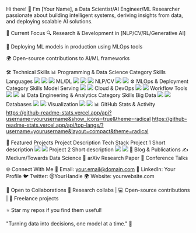 Hi there! 👋 I'm [Your Name], a Data Scientist/AI Engineer/ML Researcher passionate about building intelligent systems, deriving insights from data, and deploying scalable AI solutions.

🔭 Current Focus
🔍 Research & Development in [NLP/CV/RL/Generative AI]

🚀 Deploying ML models in production using MLOps tools

🌍 Open-source contributions to AI/ML frameworks

🛠️ Technical Skills
📊 Programming & Data Science
Category	Skills
Languages	<img src="https://img.shields.io/badge/Python-3776AB?style=flat&logo=python&logoColor=white" /> <img src="https://img.shields.io/badge/SQL-4479A1?style=flat&logo=postgresql&logoColor=white" /> <img src="https://img.shields.io/badge/R-276DC3?style=flat&logo=r&logoColor=white" />
ML/DL	<img src="https://img.shields.io/badge/TensorFlow-FF6F00?style=flat&logo=tensorflow&logoColor=white" /> <img src="https://img.shields.io/badge/PyTorch-EE4C2C?style=flat&logo=pytorch&logoColor=white" /> <img src="https://img.shields.io/badge/Scikit_Learn-F7931E?style=flat&logo=scikit-learn&logoColor=white" />
NLP/CV	<img src="https://img.shields.io/badge/Hugging_Face-FFD21E?style=flat&logo=huggingface&logoColor=black" /> <img src="https://img.shields.io/badge/OpenCV-5C3EE8?style=flat&logo=opencv&logoColor=white" />
⚙️ MLOps & Deployment
Category	Skills
Model Serving	<img src="https://img.shields.io/badge/FastAPI-009688?style=flat&logo=fastapi&logoColor=white" /> <img src="https://img.shields.io/badge/Docker-2496ED?style=flat&logo=docker&logoColor=white" />
Cloud & DevOps	<img src="https://img.shields.io/badge/AWS-232F3E?style=flat&logo=amazon-aws&logoColor=white" /> <img src="https://img.shields.io/badge/GCP-4285F4?style=flat&logo=google-cloud&logoColor=white" />
Workflow Tools	<img src="https://img.shields.io/badge/MLflow-0194E2?style=flat&logo=mlflow&logoColor=white" /> <img src="https://img.shields.io/badge/Airflow-017CEE?style=flat&logo=apache-airflow&logoColor=white" />
📊 Data Engineering & Analytics
Category	Skills
Big Data	<img src="https://img.shields.io/badge/Apache_Spark-E25A1C?style=flat&logo=apache-spark&logoColor=white" /> <img src="https://img.shields.io/badge/Dask-FF7E0D?style=flat&logo=dask&logoColor=white" />
Databases	<img src="https://img.shields.io/badge/PostgreSQL-4169E1?style=flat&logo=postgresql&logoColor=white" /> <img src="https://img.shields.io/badge/MongoDB-47A248?style=flat&logo=mongodb&logoColor=white" />
Visualization	<img src="https://img.shields.io/badge/Tableau-E97627?style=flat&logo=tableau&logoColor=white" /> <img src="https://img.shields.io/badge/Plotly-3F4F75?style=flat&logo=plotly&logoColor=white" />
📊 GitHub Stats & Activity
https://github-readme-stats.vercel.app/api?username=yourusername&show_icons=true&theme=radical
https://github-readme-stats.vercel.app/api/top-langs/?username=yourusername&layout=compact&theme=radical

🚀 Featured Projects
Project	Description	Tech Stack
Project 1	Short description	<img src="https://img.shields.io/badge/PyTorch-EE4C2C?style=flat&logo=pytorch&logoColor=white" /> <img src="https://img.shields.io/badge/FastAPI-009688?style=flat&logo=fastapi&logoColor=white" />
Project 2	Short description	<img src="https://img.shields.io/badge/TensorFlow-FF6F00?style=flat&logo=tensorflow&logoColor=white" /> <img src="https://img.shields.io/badge/Docker-2496ED?style=flat&logo=docker&logoColor=white" />
📝 Blog & Publications
✍️ Medium/Towards Data Science
📜 arXiv Research Paper
🎤 Conference Talks

🌐 Connect With Me
📩 Email: your.email@domain.com
💼 LinkedIn: Your Profile
🐦 Twitter: @YourHandle
🌍 Website: yourwebsite.com

🤝 Open to Collaborations
🔬 Research collabs | 💻 Open-source contributions | 🚀 Freelance projects

⭐ Star my repos if you find them useful!

"Turning data into decisions, one model at a time." 🚀
